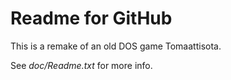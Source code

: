 Readme for GitHub
=================

This is a remake of an old DOS game Tomaattisota.

See _doc/Readme.txt_ for more info.
